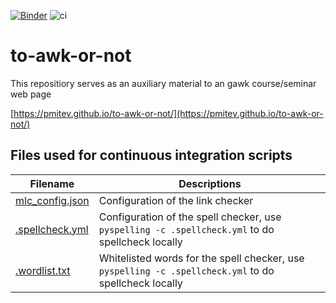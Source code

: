 [![Binder](https://mybinder.org/badge_logo.svg)](https://mybinder.org/v2/gh/pmitev/to-awk-or-not/master)
![ci](https://github.com/pmitev/to-awk-or-not/workflows/ci/badge.svg)
# to-awk-or-not
This repositiory serves as an auxiliary material to an gawk course/seminar web page

[https://pmitev.github.io/to-awk-or-not/](https://pmitev.github.io/to-awk-or-not/)

## Files used for continuous integration scripts

Filename                           |Descriptions
-----------------------------------|------------------------------------------------------------------------------------------------------
[mlc_config.json](mlc_config.json) |Configuration of the link checker
[.spellcheck.yml](.spellcheck.yml) |Configuration of the spell checker, use `pyspelling -c .spellcheck.yml` to do spellcheck locally
[.wordlist.txt](.wordlist.txt)     |Whitelisted words for the spell checker, use `pyspelling -c .spellcheck.yml` to do spellcheck locally
